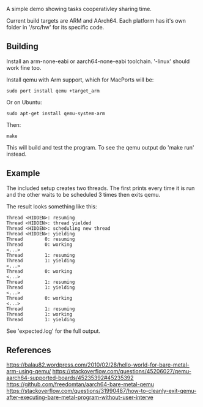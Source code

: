 A simple demo showing tasks cooperativley sharing time. 

Current build targets are ARM and AArch64. Each platform has it's own folder in '/src/hw' for its specific code.

## Building

Install an arm-none-eabi or aarch64-none-eabi toolchain. '-linux' should work fine too.

Install qemu with Arm support, which for MacPorts will be:
```
sudo port install qemu +target_arm
```

Or on Ubuntu:
```
sudo apt-get install qemu-system-arm
```

Then:
```
make
```

This will build and test the program. To see the qemu output do 'make run' instead.

## Example

The included setup creates two threads. The first prints every time it is run and the other waits to be scheduled 3 times then exits qemu.

The result looks something like this:
```
Thread <HIDDEN>: resuming
Thread <HIDDEN>: thread yielded
Thread <HIDDEN>: scheduling new thread
Thread <HIDDEN>: yielding
Thread        0: resuming
Thread        0: working
<...>
Thread        1: resuming
Thread        1: yielding
<...>
Thread        0: working
<...>
Thread        1: resuming
Thread        1: yielding
<...>
Thread        0: working
<...>
Thread        1: resuming
Thread        1: working
Thread        1: yielding
```

See 'expected.log' for the full output.

## References

https://balau82.wordpress.com/2010/02/28/hello-world-for-bare-metal-arm-using-qemu/
https://stackoverflow.com/questions/45206027/qemu-aarch64-supported-boards/45235392#45235392
https://github.com/freedomtan/aarch64-bare-metal-qemu
https://stackoverflow.com/questions/31990487/how-to-cleanly-exit-qemu-after-executing-bare-metal-program-without-user-interve
